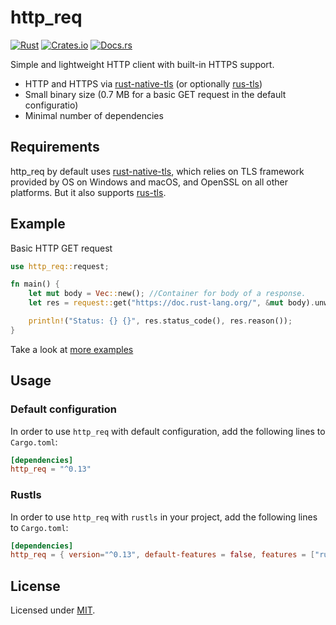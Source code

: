 # http_req

[![Rust](https://github.com/jayjamesjay/http_req/actions/workflows/rust.yml/badge.svg)](https://github.com/jayjamesjay/http_req/actions/workflows/rust.yml)
[![Crates.io](https://img.shields.io/badge/crates.io-v0.13.3-orange.svg?longCache=true)](https://crates.io/crates/http_req)
[![Docs.rs](https://docs.rs/http_req/badge.svg)](https://docs.rs/http_req/0.13.3/http_req/)

Simple and lightweight HTTP client with built-in HTTPS support.

- HTTP and HTTPS via [rust-native-tls](https://github.com/sfackler/rust-native-tls) (or optionally [rus-tls](https://crates.io/crates/rustls))
- Small binary size (0.7 MB for a basic GET request in the default configuratio)
- Minimal number of dependencies

## Requirements

http_req by default uses [rust-native-tls](https://github.com/sfackler/rust-native-tls),
which relies on TLS framework provided by OS on Windows and macOS, and OpenSSL
on all other platforms. But it also supports [rus-tls](https://crates.io/crates/rustls).

## Example

Basic HTTP GET request

```rust
use http_req::request;

fn main() {
    let mut body = Vec::new(); //Container for body of a response.
    let res = request::get("https://doc.rust-lang.org/", &mut body).unwrap();

    println!("Status: {} {}", res.status_code(), res.reason());
}
```

Take a look at [more examples](https://github.com/jayjamesjay/http_req/tree/master/examples)

## Usage

### Default configuration

In order to use `http_req` with default configuration, add the following lines to `Cargo.toml`:

```toml
[dependencies]
http_req = "^0.13"
```

### Rustls

In order to use `http_req` with `rustls` in your project, add the following lines to `Cargo.toml`:

```toml
[dependencies]
http_req = { version="^0.13", default-features = false, features = ["rust-tls"] }
```

## License

Licensed under [MIT](https://github.com/jayjamesjay/http_req/blob/master/LICENSE).
